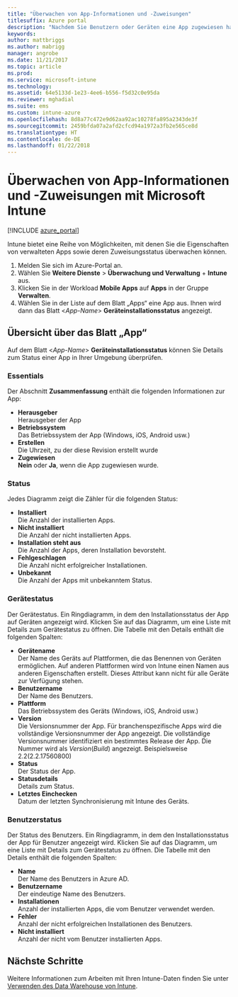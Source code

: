 ```yaml
---
title: "Überwachen von App-Informationen und -Zuweisungen"
titlesuffix: Azure portal
description: "Nachdem Sie Benutzern oder Geräten eine App zugewiesen haben, können Sie mithilfe dieser Informationen den Status der App überwachen."
keywords: 
author: mattbriggs
ms.author: mabrigg
manager: angrobe
ms.date: 11/21/2017
ms.topic: article
ms.prod: 
ms.service: microsoft-intune
ms.technology: 
ms.assetid: 64e5133d-1e23-4ee6-b556-f5d32c0e95da
ms.reviewer: mghadial
ms.suite: ems
ms.custom: intune-azure
ms.openlocfilehash: 8d8a77c472e9d62aa92ac10278fa895a2343de3f
ms.sourcegitcommit: 2459bfda07a2afd2cfcd94a1972a3fb2e565ce8d
ms.translationtype: HT
ms.contentlocale: de-DE
ms.lasthandoff: 01/22/2018
---
```

# <a name="how-to-monitor-app-information-and-assignments-with-microsoft-intune"></a>Überwachen von App-Informationen und -Zuweisungen mit Microsoft Intune

[!INCLUDE [azure_portal](./includes/azure_portal.md)]

Intune bietet eine Reihe von Möglichkeiten, mit denen Sie die Eigenschaften von verwalteten Apps sowie deren Zuweisungsstatus überwachen können.

1. Melden Sie sich im Azure-Portal an.
2. Wählen Sie **Weitere Dienste** > **Überwachung und Verwaltung** + **Intune** aus.
3. Klicken Sie in der Workload **Mobile Apps** auf **Apps** in der Gruppe **Verwalten**.
5. Wählen Sie in der Liste auf dem Blatt „Apps“ eine App aus. Ihnen wird dann das Blatt <*App-Name*> **Geräteinstallationsstatus** angezeigt.

## <a name="app-overview-blade"></a>Übersicht über das Blatt „App“

Auf dem Blatt <*App-Name*> **Geräteinstallationsstatus** können Sie Details zum Status einer App in Ihrer Umgebung überprüfen.

### <a name="essentials"></a>Essentials

Der Abschnitt **Zusammenfassung** enthält die folgenden Informationen zur App:

 - **Herausgeber**  
Herausgeber der App
 - **Betriebssystem**  
Das Betriebssystem der App (Windows, iOS, Android usw.)
 - **Erstellen**  
Die Uhrzeit, zu der diese Revision erstellt wurde
 - **Zugewiesen**  
**Nein** oder **Ja**, wenn die App zugewiesen wurde.

### <a name="status"></a>Status
Jedes Diagramm zeigt die Zähler für die folgenden Status:

 - **Installiert**  
Die Anzahl der installierten Apps.
 - **Nicht installiert**  
Die Anzahl der nicht installierten Apps.
 - **Installation steht aus**  
Die Anzahl der Apps, deren Installation bevorsteht.
 - **Fehlgeschlagen**  
Die Anzahl nicht erfolgreicher Installationen.
 - **Unbekannt**  
Die Anzahl der Apps mit unbekanntem Status.

### <a name="device-status"></a>Gerätestatus

Der Gerätestatus. Ein Ringdiagramm, in dem den Installationsstatus der App auf Geräten angezeigt wird. Klicken Sie auf das Diagramm, um eine Liste mit Details zum Gerätestatus zu öffnen. Die Tabelle mit den Details enthält die folgenden Spalten:

 - **Gerätename**  
Der Name des Geräts auf Plattformen, die das Benennen von Geräten ermöglichen. Auf anderen Plattformen wird von Intune einen Namen aus anderen Eigenschaften erstellt. Dieses Attribut kann nicht für alle Geräte zur Verfügung stehen.
 - **Benutzername**  
Der Name des Benutzers.
 - **Plattform**  
Das Betriebssystem des Geräts (Windows, iOS, Android usw.)
 - **Version**  
Die Versionsnummer der App. Für branchenspezifische Apps wird die vollständige Versionsnummer der App angezeigt. Die vollständige Versionsnummer identifiziert ein bestimmtes Release der App. Die Nummer wird als _Version_(_Build_) angezeigt. Beispielsweise 2.2(2.2.17560800)
 - **Status**  
Der Status der App.
 - **Statusdetails**  
Details zum Status.
 - **Letztes Einchecken**  
Datum der letzten Synchronisierung mit Intune des Geräts.


### <a name="user-status"></a>Benutzerstatus

Der Status des Benutzers. Ein Ringdiagramm, in dem den Installationsstatus der App für Benutzer angezeigt wird. Klicken Sie auf das Diagramm, um eine Liste mit Details zum Gerätestatus zu öffnen. Die Tabelle mit den Details enthält die folgenden Spalten:
 - **Name**  
Der Name des Benutzers in Azure AD.
 - **Benutzername**  
Der eindeutige Name des Benutzers.
 - **Installationen**  
Anzahl der installierten Apps, die vom Benutzer verwendet werden.
 - **Fehler**  
Anzahl der nicht erfolgreichen Installationen des Benutzers.
 - **Nicht installiert**  
Anzahl der nicht vom Benutzer installierten Apps.


## <a name="next-steps"></a>Nächste Schritte

Weitere Informationen zum Arbeiten mit Ihren Intune-Daten finden Sie unter [Verwenden des Data Warehouse von Intune](reports-nav-create-intune-reports.md).